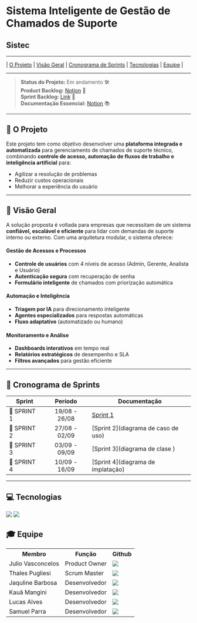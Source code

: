# Sistema Inteligente de Gestão de Chamados de Suporte

## Sistec

---

| [O Projeto](#projeto) | [Visão Geral](#visao) | [Cronograma de Sprints](#sprint) | [Tecnologias](#tecnologias) | [Equipe](#equipe) |

---

> **Status do Projeto:** Em andamento 🛠️  
> **Product Backlog:** [Notion](https://tar-stay-ec9.notion.site/Product-Backlog-1c25872c0a9281afa45cee6072936a2c?pvs=4) 📄  
> **Sprint Backlog:** [Link](https://github.com/T4lesbyte/Sistec/blob/main/Sprint-Backlog.md) 📄  
> **Documentação Essencial:** [Notion](https://tar-stay-ec9.notion.site/Ciclo-de-Vida-de-um-Chamado-1c25872c0a9281bcb642ee620d554c95?pvs=) 📚

---

## 📁 O Projeto <a id="projeto"></a>

Este projeto tem como objetivo desenvolver uma **plataforma integrada e automatizada** para gerenciamento de chamados de suporte técnico, combinando **controle de acesso, automação de fluxos de trabalho e inteligência artificial** para:

- Agilizar a resolução de problemas
- Reduzir custos operacionais
- Melhorar a experiência do usuário

---

## 🧭 Visão Geral <a id="visao"></a>

A solução proposta é voltada para empresas que necessitam de um sistema **confiável, escalável e eficiente** para lidar com demandas de suporte interno ou externo. Com uma arquitetura modular, o sistema oferece:

#### Gestão de Acessos e Processos
- **Controle de usuários** com 4 níveis de acesso (Admin, Gerente, Analista e Usuário)
- **Autenticação segura** com recuperação de senha
- **Formulário inteligente** de chamados com priorização automática

#### Automação e Inteligência
- **Triagem por IA** para direcionamento inteligente
- **Agentes especializados** para respostas automáticas
- **Fluxo adaptativo** (automatizado ou humano)

#### Monitoramento e Análise
- **Dashboards interativos** em tempo real
- **Relatórios estratégicos** de desempenho e SLA
- **Filtros avançados** para gestão eficiente

---

## 📅 Cronograma de Sprints <a id="sprint"></a>

| Sprint      | Período       | Documentação                                               |
| ----------- | :-----------: | ---------------------------------------------------------- |
| 🔖 SPRINT 1 | 19/08 - 26/08 | [Sprint 1](https://github.com/JaqueRBarbosa/Projeto-de-Sistemas-Orientado-a-Objetos/issues/1) |
| 🔖 SPRINT 2 | 27/08 - 02/09 | [Sprint 2](diagrama de caso de uso) |
| 🔖 SPRINT 3 | 03/09 - 09/09 | [Sprint 3](diagrama de clase ) |
| 🔖 SPRINT 4 | 10/09 - 16/09 | [Sprint 4](diagrama de implatação) |

---

## 💻 Tecnologias <a id="tecnologias"></a>
 
 <a href="https://github.com/"><img src="https://img.shields.io/badge/github-%23121011.svg?style=for-the-badge&logo=github&logoColor=white"/></a>
 <a href="https://www.figma.com/"><img src="https://img.shields.io/badge/Figma-F24E1E?style=for-the-badge&logo=figma&logoColor=white"/></a>

## 🎓 Equipe <a id="equipe"></a>

<div align="center">
  <table>
    <tr>
      <th>Membro</th>
      <th>Função</th>
      <th>Github</th>
    </tr>
    <tr>
      <td>Julio Vasconcelos</td>
      <td>Product Owner</td>
      <td><a href="https://github.com/JulioPVasconcelos"><img src="https://img.shields.io/badge/GitHub-100000?style=for-the-badge&logo=github&logoColor=white"</a>
    </td>
    </tr>
    <tr>
      <td>Thales Pugliesi</td>
      <td>Scrum Master</td>
      <td><a href="https://github.com/T4lesbyte"><img src="https://img.shields.io/badge/GitHub-100000?style=for-the-badge&logo=github&logoColor=white"></a></td>
    </tr>
    <tr>
      <td>Jaquline Barbosa</td>
      <td>Desenvolvedor</td>
      <td><a href="https://github.com/JaqueRBarbosa"><img src="https://img.shields.io/badge/GitHub-100000?style=for-the-badge&logo=github&logoColor=white"></a>
      </td>
     </tr>
    <tr>
      <td>Kauã Mangini</td>
      <td>Desenvolvedor</td>
      <td><a href="https:"><img src="https://img.shields.io/badge/GitHub-100000?style=for-the-badge&logo=github&logoColor=white"></a></td>
     </tr>
    <tr>
      <td>Lucas Alves</td>
      <td>Desenvolvedor</td>
      <td><a href="https://github.com/lucasleandro08"><img src="https://img.shields.io/badge/GitHub-100000?style=for-the-badge&logo=github&logoColor=white"></a>
      </td>
    </tr>
    <tr>
      <td>Samuel Parra</td>
      <td>Desenvolvedor</td>
      <td><a href="https://github.com/samuel0021"><img src="https://img.shields.io/badge/GitHub-100000?style=for-the-badge&logo=github&logoColor=white"></a></td>
     </tr>
  </table>
</div>
